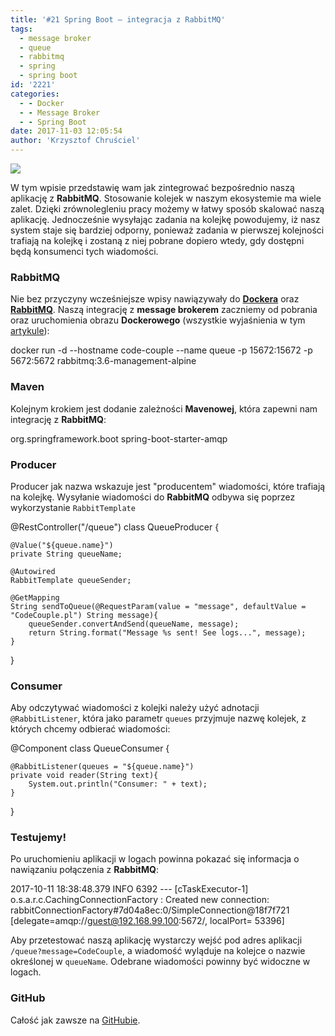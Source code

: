 ```yaml
---
title: '#21 Spring Boot – integracja z RabbitMQ'
tags:
  - message broker
  - queue
  - rabbitmq
  - spring
  - spring boot
id: '2221'
categories:
  - - Docker
  - - Message Broker
  - - Spring Boot
date: 2017-11-03 12:05:54
author: 'Krzysztof Chruściel'
---
```


[![](http://codecouple.pl/wp-content/uploads/2017/02/springBootArt.png)](http://codecouple.pl/wp-content/uploads/2017/02/springBootArt.png)

W tym wpisie przedstawię wam jak zintegrować bezpośrednio naszą aplikację z **RabbitMQ**. Stosowanie kolejek w naszym ekosystemie ma wiele zalet. Dzięki zrównolegleniu pracy możemy w łatwy sposób skalować naszą aplikację. Jednocześnie wysyłając zadania na kolejkę powodujemy, iż nasz system staje się bardziej odporny, ponieważ zadania w pierwszej kolejności trafiają na kolejkę i zostaną z niej pobrane dopiero wtedy, gdy dostępni będą konsumenci tych wiadomości.
<!-- more -->
### RabbitMQ

Nie bez przyczyny wcześniejsze wpisy nawiązywały do **[Dockera](http://codecouple.pl/2017/10/13/20-spring-boot-szybki-start-z-dockerem/)** oraz [**RabbitMQ**](http://codecouple.pl/2017/10/27/message-broker-rabbitmq/). Naszą integrację z **message brokerem** zaczniemy od pobrania oraz uruchomienia obrazu **Dockerowego** (wszystkie wyjaśnienia w tym [artykule](http://codecouple.pl/2017/10/27/message-broker-rabbitmq/)):

docker run -d --hostname code-couple --name queue -p 15672:15672 -p 5672:5672 rabbitmq:3.6-management-alpine

### Maven

Kolejnym krokiem jest dodanie zależności **Mavenowej**, która zapewni nam integrację z **RabbitMQ**:

<dependency>
   <groupId>org.springframework.boot</groupId>
   <artifactId>spring-boot-starter-amqp</artifactId>
</dependency>

### Producer

Producer jak nazwa wskazuje jest "producentem" wiadomości, które trafiają na kolejkę. Wysyłanie wiadomości do **RabbitMQ** odbywa się poprzez wykorzystanie `RabbitTemplate`

@RestController("/queue")
class QueueProducer {

    @Value("${queue.name}")
    private String queueName;

    @Autowired
    RabbitTemplate queueSender;

    @GetMapping
    String sendToQueue(@RequestParam(value = "message", defaultValue = "CodeCouple.pl") String message){
        queueSender.convertAndSend(queueName, message);
        return String.format("Message %s sent! See logs...", message);
    }

}

### Consumer

Aby odczytywać wiadomości z kolejki należy użyć adnotacji `@RabbitListener`, która jako parametr `queues` przyjmuje nazwę kolejek, z których chcemy odbierać wiadomości:

@Component
class QueueConsumer {

    @RabbitListener(queues = "${queue.name}")
    private void reader(String text){
        System.out.println("Consumer: " + text);
    }

}

### Testujemy!

Po uruchomieniu aplikacji w logach powinna pokazać się informacja o nawiązaniu połączenia z **RabbitMQ**:

2017-10-11 18:38:48.379 INFO 6392 --- \[cTaskExecutor-1\] o.s.a.r.c.CachingConnectionFactory : Created new connection: 
rabbitConnectionFactory#7d04a8ec:0/SimpleConnection@18f7f721 \[delegate=amqp://guest@192.168.99.100:5672/, localPort= 53396\]

Aby przetestować naszą aplikację wystarczy wejść pod adres aplikacji `/queue?message=CodeCouple`, a wiadomość wyląduje na kolejce o nazwie określonej w `queueName`. Odebrane wiadomości powinny być widoczne w logach.

### GitHub

Całość jak zawsze na [GitHubie](https://github.com/kchrusciel/Spring-Boot-Examples).